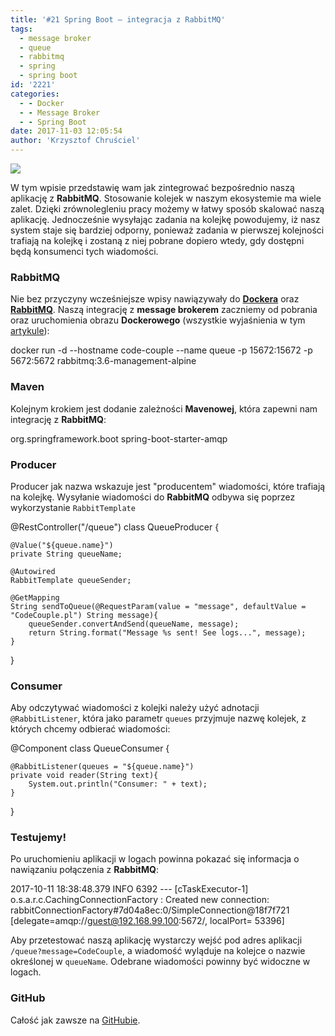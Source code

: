 ```yaml
---
title: '#21 Spring Boot – integracja z RabbitMQ'
tags:
  - message broker
  - queue
  - rabbitmq
  - spring
  - spring boot
id: '2221'
categories:
  - - Docker
  - - Message Broker
  - - Spring Boot
date: 2017-11-03 12:05:54
author: 'Krzysztof Chruściel'
---
```


[![](http://codecouple.pl/wp-content/uploads/2017/02/springBootArt.png)](http://codecouple.pl/wp-content/uploads/2017/02/springBootArt.png)

W tym wpisie przedstawię wam jak zintegrować bezpośrednio naszą aplikację z **RabbitMQ**. Stosowanie kolejek w naszym ekosystemie ma wiele zalet. Dzięki zrównolegleniu pracy możemy w łatwy sposób skalować naszą aplikację. Jednocześnie wysyłając zadania na kolejkę powodujemy, iż nasz system staje się bardziej odporny, ponieważ zadania w pierwszej kolejności trafiają na kolejkę i zostaną z niej pobrane dopiero wtedy, gdy dostępni będą konsumenci tych wiadomości.
<!-- more -->
### RabbitMQ

Nie bez przyczyny wcześniejsze wpisy nawiązywały do **[Dockera](http://codecouple.pl/2017/10/13/20-spring-boot-szybki-start-z-dockerem/)** oraz [**RabbitMQ**](http://codecouple.pl/2017/10/27/message-broker-rabbitmq/). Naszą integrację z **message brokerem** zaczniemy od pobrania oraz uruchomienia obrazu **Dockerowego** (wszystkie wyjaśnienia w tym [artykule](http://codecouple.pl/2017/10/27/message-broker-rabbitmq/)):

docker run -d --hostname code-couple --name queue -p 15672:15672 -p 5672:5672 rabbitmq:3.6-management-alpine

### Maven

Kolejnym krokiem jest dodanie zależności **Mavenowej**, która zapewni nam integrację z **RabbitMQ**:

<dependency>
   <groupId>org.springframework.boot</groupId>
   <artifactId>spring-boot-starter-amqp</artifactId>
</dependency>

### Producer

Producer jak nazwa wskazuje jest "producentem" wiadomości, które trafiają na kolejkę. Wysyłanie wiadomości do **RabbitMQ** odbywa się poprzez wykorzystanie `RabbitTemplate`

@RestController("/queue")
class QueueProducer {

    @Value("${queue.name}")
    private String queueName;

    @Autowired
    RabbitTemplate queueSender;

    @GetMapping
    String sendToQueue(@RequestParam(value = "message", defaultValue = "CodeCouple.pl") String message){
        queueSender.convertAndSend(queueName, message);
        return String.format("Message %s sent! See logs...", message);
    }

}

### Consumer

Aby odczytywać wiadomości z kolejki należy użyć adnotacji `@RabbitListener`, która jako parametr `queues` przyjmuje nazwę kolejek, z których chcemy odbierać wiadomości:

@Component
class QueueConsumer {

    @RabbitListener(queues = "${queue.name}")
    private void reader(String text){
        System.out.println("Consumer: " + text);
    }

}

### Testujemy!

Po uruchomieniu aplikacji w logach powinna pokazać się informacja o nawiązaniu połączenia z **RabbitMQ**:

2017-10-11 18:38:48.379 INFO 6392 --- \[cTaskExecutor-1\] o.s.a.r.c.CachingConnectionFactory : Created new connection: 
rabbitConnectionFactory#7d04a8ec:0/SimpleConnection@18f7f721 \[delegate=amqp://guest@192.168.99.100:5672/, localPort= 53396\]

Aby przetestować naszą aplikację wystarczy wejść pod adres aplikacji `/queue?message=CodeCouple`, a wiadomość wyląduje na kolejce o nazwie określonej w `queueName`. Odebrane wiadomości powinny być widoczne w logach.

### GitHub

Całość jak zawsze na [GitHubie](https://github.com/kchrusciel/Spring-Boot-Examples).